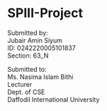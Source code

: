 ﻿# SPIII-Project
Submitted by:<br>
Jubair Amin Siyum <br>
ID: 0242220005101837 <br>
Section: 63_N

Submitted to:<br>
Ms. Nasima Islam Bithi <br>
Lecturer<br>
Dept. of CSE<br>
Daffodil International University
